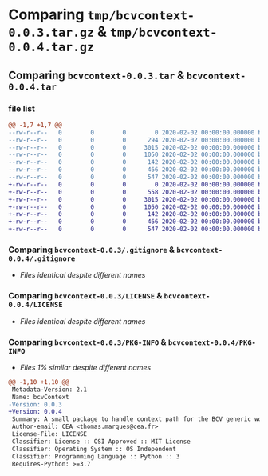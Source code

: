 # Comparing `tmp/bcvcontext-0.0.3.tar.gz` & `tmp/bcvcontext-0.0.4.tar.gz`

## Comparing `bcvcontext-0.0.3.tar` & `bcvcontext-0.0.4.tar`

### file list

```diff
@@ -1,7 +1,7 @@
--rw-r--r--   0        0        0        0 2020-02-02 00:00:00.000000 bcvcontext-0.0.3/src/bcvContext/__init__.py
--rw-r--r--   0        0        0      294 2020-02-02 00:00:00.000000 bcvcontext-0.0.3/src/bcvContext/bcvContext.py
--rw-r--r--   0        0        0     3015 2020-02-02 00:00:00.000000 bcvcontext-0.0.3/.gitignore
--rw-r--r--   0        0        0     1050 2020-02-02 00:00:00.000000 bcvcontext-0.0.3/LICENSE
--rw-r--r--   0        0        0      142 2020-02-02 00:00:00.000000 bcvcontext-0.0.3/README.md
--rw-r--r--   0        0        0      466 2020-02-02 00:00:00.000000 bcvcontext-0.0.3/pyproject.toml
--rw-r--r--   0        0        0      547 2020-02-02 00:00:00.000000 bcvcontext-0.0.3/PKG-INFO
+-rw-r--r--   0        0        0        0 2020-02-02 00:00:00.000000 bcvcontext-0.0.4/src/__init__.py
+-rw-r--r--   0        0        0      558 2020-02-02 00:00:00.000000 bcvcontext-0.0.4/src/bcvContext.py
+-rw-r--r--   0        0        0     3015 2020-02-02 00:00:00.000000 bcvcontext-0.0.4/.gitignore
+-rw-r--r--   0        0        0     1050 2020-02-02 00:00:00.000000 bcvcontext-0.0.4/LICENSE
+-rw-r--r--   0        0        0      142 2020-02-02 00:00:00.000000 bcvcontext-0.0.4/README.md
+-rw-r--r--   0        0        0      466 2020-02-02 00:00:00.000000 bcvcontext-0.0.4/pyproject.toml
+-rw-r--r--   0        0        0      547 2020-02-02 00:00:00.000000 bcvcontext-0.0.4/PKG-INFO
```

### Comparing `bcvcontext-0.0.3/.gitignore` & `bcvcontext-0.0.4/.gitignore`

 * *Files identical despite different names*

### Comparing `bcvcontext-0.0.3/LICENSE` & `bcvcontext-0.0.4/LICENSE`

 * *Files identical despite different names*

### Comparing `bcvcontext-0.0.3/PKG-INFO` & `bcvcontext-0.0.4/PKG-INFO`

 * *Files 1% similar despite different names*

```diff
@@ -1,10 +1,10 @@
 Metadata-Version: 2.1
 Name: bcvContext
-Version: 0.0.3
+Version: 0.0.4
 Summary: A small package to handle context path for the BCV generic workflow
 Author-email: CEA <thomas.marques@cea.fr>
 License-File: LICENSE
 Classifier: License :: OSI Approved :: MIT License
 Classifier: Operating System :: OS Independent
 Classifier: Programming Language :: Python :: 3
 Requires-Python: >=3.7
```

